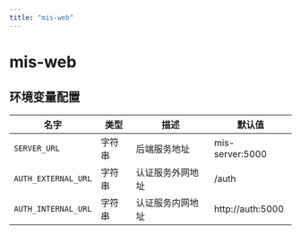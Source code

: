 ```yaml
---
title: "mis-web"
---
```


# mis-web

## 环境变量配置





<!-- ENV TABLE START -->

| 名字 | 类型 | 描述 | 默认值 |
| -- | -- | -- | -- |
|`SERVER_URL`|字符串|后端服务地址|mis-server:5000|
|`AUTH_EXTERNAL_URL`|字符串|认证服务外网地址|/auth|
|`AUTH_INTERNAL_URL`|字符串|认证服务内网地址|http://auth:5000|

<!-- ENV TABLE END -->



